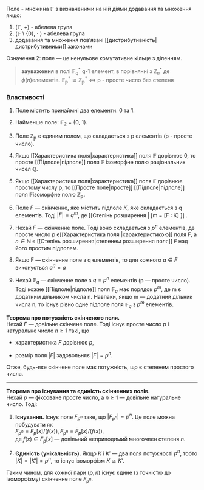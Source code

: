 Поле - множина $\mathbb{F}$ з визначеними на ній діями додавання та множення якщо:
1) ($\mathbb{F}$, +) - абелева група
2) ($\mathbb{F}$ \ {0}, $\cdot$ ) - абелева група
3) додавання та множення повʼязані [[дистрибутивність|дистрибутивними]] законами

Означення 2: поле — це ненульове комутативне кiльце з дiленням.

> **зауваження** в полі $\mathbb{F}_q^*$ q-1 елемент, в порівнянні з $\mathbb{Z}_n ^*$ де $\phi(n)$елементів.
> $\mathbb{F_{p}^*} \cong \mathbb{Z_{p}^*}$ $\Leftrightarrow$ p - просте число без степеня
> 
> 

### Властивості
1) Поле мiстить принаймнi два елементи: 0 та 1.
2) Найменше поле: $\mathbb{F_{2}}$ = {0, 1}.
3) Поле $\mathbb{Z_{p}}$ є єдиним полем, що складається з p елементiв (p - просте число).
4) Якщо [[Характеристика поля|характеристика]] поля $\mathbb{F}$ дорiвнює 0, то просте [[Підполе|пiдполе]] поля $\mathbb{F}$ iзоморфне полю рацiональних чисел $\mathbb{Q}$.
5) Якщо [[Характеристика поля|характеристика]]  поля $\mathbb{F}$ дорiвнює простому числу p, то [[Просте поле|просте]] [[Підполе|пiдполе]] поля $\mathbb{F}$iзоморфне полю $\mathbb{Z_p}$.

6) Поле $F$ — скiнченне, яке мiстить пiдполе $K$, яке складається з q елементiв. Тодi $|F| = q^m$, де [[Степінь розширення | [m = [F : K] ]] .
7) Нехай $F$ — скiнченне поле. Тодi воно складається з $p^n$ елементiв, де просте число p є[[Характеристика поля |характеристикою]] поля F, а $n \in \mathbb{N}$ є [[Степінь розширення|степенем розширення поля]] $F$ над його простим пiдполем.
8) Якщо F — скiнченне поле з q елементiв, то для кожного $a \in F$ виконується $a^q = a$
9) Нехай $\mathbb{F}_q$ — скiнченне поле з $q= p^n$ елементiв (p — просте число). Тодi кожне [[Підполе|пiдполе]] поля $\mathbb{F}_q$ має порядок $p^m$, де m є додатним дiльником числа n. Навпаки, якщо m — додатний дiльник числа n, то iснує рiвно одне пiдполе поля $\mathbb{F}_q$ з $p^m$ елементiв.

**Теорема про потужнiсть скiнченого поля.**  
Нехай $F$ — довільне скінчене поле. Тоді існує просте число $p$ і натуральне число $n\ge1$ такі, що

- характеристика $F$ дорівнює $p$,
    
- розмір поля $|F|$ задовольняє $|F| = p^n$.
    

Отже, будь-яке скінчене поле має потужність, що є степенем простого числа.

---

**Теорема про існування та єди­ність скінченних полів.**  
Нехай $p$ — фіксоване просте число, а $n\ge1$ — довільне натуральне число. Тоді:

1. **Існування.** Існує поле $F_{p^n}$ таке, що $|F_{p^n}| = p^n$. Це поле можна побудувати як  
    $F_{p^n}=F_p[x]/(f(x)),F_{p^n} = F_p[x]/(f(x))$,  
    де $f(x)\in F_p[x]$ — довільний неприводимий многочлен степеня $n$.
    
2. **Єди­ність (унікальність).** Якщо $K$ і $K'$ — два поля потужності $p^n$, тобто $|K| = |K'| = p^n$, то існує ізоморфізм $K \cong K'$.
    

Таким чином, для кожної пари $(p,n)$ існує єдине (з точністю до ізоморфізму) скінченне поле $F_{p^n}$.